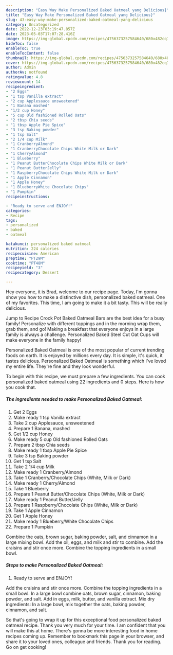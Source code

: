 ```yaml
---
description: "Easy Way Make Personalized Baked Oatmeal yang Delicious}"
title: "Easy Way Make Personalized Baked Oatmeal yang Delicious}"
slug: 43-easy-way-make-personalized-baked-oatmeal-yang-delicious
category: Uncategorized
date: 2022-12-23T03:19:47.857Z
date: 2023-05-03T17:07:28.416Z
image: https://img-global.cpcdn.com/recipes/4756373257584640/680x482cq70/personalized-baked-oatmeal-recipe-main-photo.jpg
hideToc: false
enableToc: true
enableTocContent: false
thumbnail: https://img-global.cpcdn.com/recipes/4756373257584640/680x482cq70/personalized-baked-oatmeal-recipe-main-photo.jpg
cover: https://img-global.cpcdn.com/recipes/4756373257584640/680x482cq70/personalized-baked-oatmeal-recipe-main-photo.jpg
author: Admin
authorAv: notfound
ratingvalue: 4.8
reviewcount: 14
recipeingredient:
- "2 Eggs"
- "1 tsp Vanilla extract"
- "2 cup Applesauce unsweetened"
- "1 Banana mashed"
- "1/2 cup Honey"
- "5 cup Old fashioned Rolled Oats"
- "2 tbsp Chia seeds"
- "1 tbsp Apple Pie Spice"
- "3 tsp Baking powder"
- "1 tsp Salt"
- "2 1/4 cup Milk"
- "1 CranberryAlmond"
- "1 CranberryChocolate Chips White Milk or Dark"
- "1 CherryAlmond"
- "1 Blueberry"
- "1 Peanut ButterChocolate Chips White Milk or Dark"
- "1 Peanut ButterJelly"
- "1 RaspberryChocolate Chips White Milk or Dark"
- "1 Apple Cinnamon"
- "1 Apple Honey"
- "1 BlueberryWhite Chocolate Chips"
- "1 Pumpkin"
recipeinstructions:

- "Ready to serve and ENJOY!"
categories:
- Recipe
tags:
- personalized
- baked
- oatmeal

katakunci: personalized baked oatmeal 
nutrition: 224 calories
recipecuisine: American
preptime: "PT29M"
cooktime: "PT48M"
recipeyield: "3"
recipecategory: Dessert

---
```



Hey everyone, it is Brad, welcome to our recipe page. Today, I'm gonna show you how to make a distinctive dish, personalized baked oatmeal. One of my favorites. This time, I am going to make it a bit tasty. This will be really delicious.

Jump to Recipe Crock Pot Baked Oatmeal Bars are the best idea for a busy family! Personalize with different toppings and in the morning wrap them, grab them, and go! Making a breakfast that everyone enjoys in a large family is always a challenge. Personalized Baked Steel Cut Oat Cups will make everyone in the family happy!

Personalized Baked Oatmeal is one of the most popular of current trending foods on earth. It is enjoyed by millions every day. It is simple, it's quick, it tastes delicious. Personalized Baked Oatmeal is something which I've loved my entire life. They're fine and they look wonderful.


To begin with this recipe, we must prepare a few ingredients. You can cook personalized baked oatmeal using 22 ingredients and 0 steps. Here is how you cook that.

<!--inarticleads1-->

##### The ingredients needed to make Personalized Baked Oatmeal:

1. Get 2 Eggs
1. Make ready 1 tsp Vanilla extract
1. Take 2 cup Applesauce, unsweetened
1. Prepare 1 Banana, mashed
1. Get 1/2 cup Honey
1. Make ready 5 cup Old fashioned Rolled Oats
1. Prepare 2 tbsp Chia seeds
1. Make ready 1 tbsp Apple Pie Spice
1. Take 3 tsp Baking powder
1. Get 1 tsp Salt
1. Take 2 1/4 cup Milk
1. Make ready 1 Cranberry/Almond
1. Take 1 Cranberry/Chocolate Chips (White, Milk or Dark)
1. Make ready 1 Cherry/Almond
1. Take 1 Blueberry
1. Prepare 1 Peanut Butter/Chocolate Chips (White, Milk or Dark)
1. Make ready 1 Peanut Butter/Jelly
1. Prepare 1 Raspberry/Chocolate Chips (White, Milk or Dark)
1. Take 1 Apple Cinnamon
1. Get 1 Apple Honey
1. Make ready 1 Blueberry/White Chocolate Chips
1. Prepare 1 Pumpkin


Combine the oats, brown sugar, baking powder, salt, and cinnamon in a large mixing bowl. Add the oil, eggs, and milk and stir to combine. Add the craisins and stir once more. Combine the topping ingredients in a small bowl. 

<!--inarticleads2-->

##### Steps to make Personalized Baked Oatmeal:


1. Ready to serve and ENJOY!

Add the craisins and stir once more. Combine the topping ingredients in a small bowl. In a large bowl combine oats, brown sugar, cinnamon, baking powder, and salt. Add in eggs, milk, butter, and vanilla extract. Mix dry ingredients: In a large bowl, mix together the oats, baking powder, cinnamon, and salt. 

So that's going to wrap it up for this exceptional food personalized baked oatmeal recipe. Thank you very much for your time. I am confident that you will make this at home. There's gonna be more interesting food in home recipes coming up. Remember to bookmark this page in your browser, and share it to your loved ones, colleague and friends. Thank you for reading. Go on get cooking!
